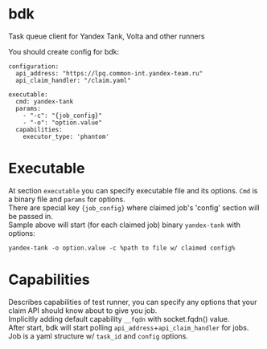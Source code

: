 # bdk

Task queue client for Yandex Tank, Volta and other runners

You should create config for bdk:

```(yaml)
configuration:
  api_address: "https://lpq.common-int.yandex-team.ru"
  api_claim_handler: "/claim.yaml"

executable:
  cmd: yandex-tank
  params:
    - "-c": "{job_config}"
    - "-o": "option.value"
  capabilities:
    executor_type: 'phantom'
```

Executable
===
At section `executable` you can specify executable file and its options. 
`Cmd` is a binary file and `params` for options.  
There are special key `{job_config}` where claimed job's 'config' section will be passed in.  
Sample above will start (for each claimed job) binary `yandex-tank` with options:  

`yandex-tank -o option.value -c %path to file w/ claimed config%`
 
Capabilities
===
Describes capabilities of test runner, you can specify any options 
that your claim API should know about to give you job.  
Implicitly adding default capability `__fqdn` with socket.fqdn() value.    
After start, bdk will start polling `api_address`+`api_claim_handler` for jobs.   
Job is a yaml structure w/ `task_id` and `config` options.

